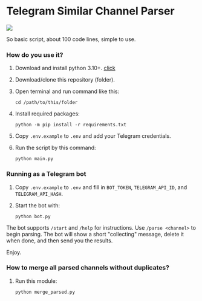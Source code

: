 # Telegram Similar Channel Parser

![](https://telegra.ph/file/10563cbc7e02f89d7fa7d.png)

So basic script, about 100 code lines, simple to use.

### How do you use it?

1. Download and install python 3.10+. [click](https://www.python.org/downloads/release/python-3115/)
2. Download/clone this repository (folder).
3. Open terminal and run command like this:

    `cd /path/to/this/folder`

4. Install required packages:

    `python -m pip install -r requirements.txt`

5. Copy `.env.example` to `.env` and add your Telegram credentials.

6. Run the script by this command:

    `python main.py`

### Running as a Telegram bot

1. Copy `.env.example` to `.env` and fill in `BOT_TOKEN`,
   `TELEGRAM_API_ID`, and `TELEGRAM_API_HASH`.
2. Start the bot with:

    `python bot.py`

The bot supports `/start` and `/help` for instructions.
Use `/parse <channel>` to begin parsing. The bot will show a short
"collecting" message, delete it when done, and then send you the results.

Enjoy.

### How to merge all parsed channels without duplicates?

1. Run this module:

    `python merge_parsed.py`
